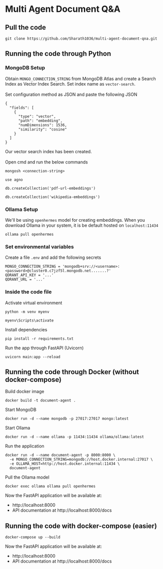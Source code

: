 # Multi Agent Document Q&A

## Pull the code
```
git clone https://github.com/Sharath1036/multi-agent-document-qna.git
```

## Running the code through Python
### MongoDB Setup
Obtain `MONGO_CONNECTION_STRING` from MongoDB Atlas and create a Search Index as Vector Index Search. Set index name as `vector-search`.<br><br>
Set configuration method as JSON and paste the following JSON
```
{
  "fields": [
    {
      "type": "vector",
      "path": "embedding",
      "numDimensions": 1536,
      "similarity": "cosine"
    }
  ]
}
```
Our vector search index has been created.<br><br>
Open cmd and run the below commands
```
mongosh <connection-string>
```
```
use agno
```
```
db.createCollection('pdf-url-embeddings')
```
```
db.createCollection('wikipedia-embeddings')
```

### Ollama Setup
We'll be using `openhermes` model for creating embeddings. When you download Ollama in your system, it is be default hosted on `localhost:11434`
```
ollama pull openhermes
```

### Set environmental variables
Create a file `.env` and add the following secrets
```
MONGO_CONNECTION_STRING = 'mongodb+srv://<username>:<password>@cluster0.c7jzf5l.mongodb.net.......?'
QDRANT_API_KEY = '...'
QDRANT_URL = '...'
```

### Inside the code file
Activate virtual environment
```
python -m venv myenv
```
```
myenv\Scripts\activate
```
Install dependencies
```
pip install -r requirements.txt
```
Run the app through FastAPI (Uvicorn)
```
uvicorn main:app --reload
```

## Running the code through Docker (without docker-compose)
Build docker image
```
docker build -t document-agent .
```
Start MongoDB
```
docker run -d --name mongodb -p 27017:27017 mongo:latest
```
Start Ollama
```
docker run -d --name ollama -p 11434:11434 ollama/ollama:latest
```
Run the application
```
docker run -d --name document-agent -p 8000:8000 \
  -e MONGO_CONNECTION_STRING=mongodb://host.docker.internal:27017 \
  -e OLLAMA_HOST=http://host.docker.internal:11434 \
  document-agent
```
Pull the Ollama model
```
docker exec ollama ollama pull openhermes
```

Now the FastAPI application will be available at:
* http://localhost:8000
* API documentation at http://localhost:8000/docs

## Running the code with docker-compose (easier)
```
docker-compose up --build
```
Now the FastAPI application will be available at:
* http://localhost:8000
* API documentation at http://localhost:8000/docs